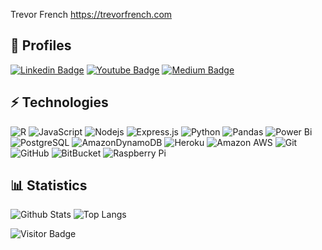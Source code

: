 Trevor French <https://trevorfrench.com>

## 👤 Profiles

[![Linkedin Badge](https://img.shields.io/badge/-frenchtrevor-blue?style=flat-square&logo=Linkedin&logoColor=white&link=https://www.linkedin.com/in/frenchtrevor/)](https://www.linkedin.com/in/frenchtrevor/)
[![Youtube Badge](https://img.shields.io/badge/-TrevorFrench-darkred?style=flat-square&logo=youtube&logoColor=white&link=https://www.youtube.com/c/TrevorFrench)](https://www.youtube.com/c/TrevorFrench)
[![Medium Badge](https://img.shields.io/badge/-@FrenchTrevor-03a57a?style=flat-square&labelColor=000000&logo=Medium&link=https://medium.com/@FrenchTrevor/)](https://medium.com/@FrenchTrevor)

## ⚡ Technologies

![R](https://img.shields.io/badge/r-%23276DC3.svg?style=flat-square&logo=r&logoColor=white)
![JavaScript](https://img.shields.io/badge/-JavaScript-black?style=flat-square&logo=javascript)
![Nodejs](https://img.shields.io/badge/-Nodejs-black?style=flat-square&logo=Node.js)
![Express.js](https://img.shields.io/badge/express.js-%23404d59.svg?style=flat-square&logo=express&logoColor=%2361DAFB)
![Python](https://img.shields.io/badge/-Python-black?style=flat-square&logo=Python)
![Pandas](https://img.shields.io/badge/pandas-%23150458.svg?style=flat-square&logo=pandas&logoColor=white)
![Power Bi](https://img.shields.io/badge/power_bi-F2C811?style=flat-square&logo=powerbi&logoColor=black)
![PostgreSQL](https://img.shields.io/badge/-PostgreSQL-336791?style=flat-square&logo=postgresql)
![AmazonDynamoDB](https://img.shields.io/badge/Amazon%20DynamoDB-4053D6?style=flat-square&logo=Amazon%20DynamoDB&logoColor=white)
![Heroku](https://img.shields.io/badge/-Heroku-430098?style=flat-square&logo=heroku)
![Amazon AWS](https://img.shields.io/badge/Amazon%20AWS-232F3E?style=flat-square&logo=amazon-aws)
![Git](https://img.shields.io/badge/-Git-black?style=flat-square&logo=git)
![GitHub](https://img.shields.io/badge/-GitHub-181717?style=flat-square&logo=github)
![BitBucket](https://img.shields.io/badge/-BitBucket-darkblue?style=flat-square&logo=bitbucket)
![Raspberry Pi](https://img.shields.io/badge/-Raspberry%20Pi-C51A4A?style=flat-square&logo=Raspberry-Pi)

## 📊 Statistics

![Github Stats](https://github-readme-stats.vercel.app/api?username=TrevorFrench&count_private=true&show_icons=true&include_all_commits=true)
![Top Langs](https://github-readme-stats.vercel.app/api/top-langs/?username=TrevorFrench&hide=TeX&layout=compact)

![Visitor Badge](https://visitor-badge.laobi.icu/badge?page_id=TrevorFrench.TrevorFrench)

<!--
**TrevorFrench/TrevorFrench** is a ✨ _special_ ✨ repository because its `README.md` (this file) appears on your GitHub profile.

Here are some ideas to get you started:

- 🔭 I’m currently working on ...

- 🌱 I’m currently learning ...
- 👯 I’m looking to collaborate on ...
- 🤔 I’m looking for help with ...
- 💬 Ask me about ...
- 📫 How to reach me: ...
- 😄 Pronouns: ...
- ⚡ Fun fact: ...
-->
